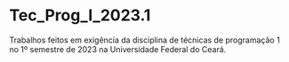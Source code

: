 # Tec_Prog_I_2023.1
Trabalhos feitos em exigência da disciplina de técnicas de programação 1 no 1º semestre de 2023 na Universidade Federal do Ceará.
